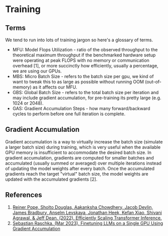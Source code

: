# Training

## Terms

We tend to run into lots of training jargon so here's a glossary of terms.

- MFU: Model Flops Utilization - ratio of the observed throughput to the theoretical maximum throughput if the benchmarked hardware setup were operating at peak FLOPS with no memory or communication overhead [1], or more succinctly how efficiently, usually a percentage, we are using our GPUs.
- MBS: Micro Batch Size - refers to the batch size per gpu, we kind of want to tweak this to as large as possible without running OOM (out-of-memory) as it affects our MFU.
- GBS: Global Batch Size - refers to the total batch size per iteration and may include gradient accumulation, for pre-training its pretty large (e.g. 1024 or 2048).
- GAS: Gradient Accumulation Steps - how many forward/backward cycles to perform before one full iteration is complete.

## Gradient Accumulation

Gradient accumulation is a way to virtually increase the batch size (simulate a larger batch size) during training, which is very useful when the available GPU memory is insufficient to accommodate the desired batch size. In gradient accumulation, gradients are computed for smaller batches and accumulated (usually summed or averaged) over multiple iterations instead of updating the model weights after every batch. Once the accumulated gradients reach the target "virtual" batch size, the model weights are updated with the accumulated gradients [2].

## References
1. [Reiner Pope, Sholto Douglas, Aakanksha Chowdhery, Jacob Devlin, James Bradbury, Anselm Levskaya, Jonathan Heek, Kefan Xiao, Shivani Agrawal, & Jeff Dean. (2022). Efficiently Scaling Transformer Inference.](https://arxiv.org/abs/2211.05102)
2. [Sebastian Raschka. (Mar 2023). Finetuning LLMs on a Single GPU Using Gradient Accumulation](https://lightning.ai/blog/gradient-accumulation/)